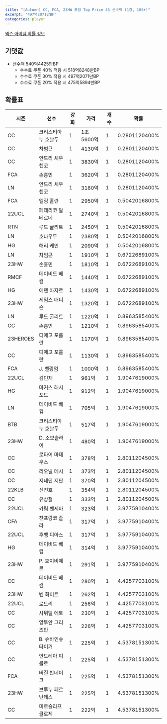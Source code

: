 ```yaml
---
title: "[Autumn] CC, FCA, 23HW 포함 Top Price 45 선수팩 (1강, 106+)"
excerpt: "497억2071만BP"
categories: player
---
```

[넥슨 아이템 확률 정보](http://iteminfo.nexon.com/probability/fco?sn=7691)

## 기댓값
- 선수팩 540억4425만BP
  - 수수료 쿠폰 40% 적용 시 518억8248만BP
  - 수수료 쿠폰 30% 적용 시 497억2071만BP
  - 수수료 쿠폰 20% 적용 시 475억5894만BP


## 확률표

|시즌|선수|강화|가격|개수|확률|
|---|---|---|---|---|---|
|CC|크리스티아누 호날두|1|1조5600억|1|0.2801120400%|
|CC|차범근|1|4130억|1|0.2801120400%|
|CC|안드리 셰우첸코|1|3830억|1|0.2801120400%|
|FCA|손흥민|1|3620억|1|0.2801120400%|
|LN|안드리 셰우첸코|1|3180억|1|0.2801120400%|
|FCA|엘링 홀란|1|2950억|1|0.5042016800%|
|22UCL|페데리코 발베르데|1|2740억|1|0.5042016800%|
|RTN|루드 굴리트|1|2450억|1|0.5042016800%|
|LN|호나우두|1|2380억|1|0.5042016800%|
|HG|해리 케인|1|2090억|1|0.5042016800%|
|LN|차범근|1|1910억|1|0.6722689100%|
|23HW|손흥민|1|1810억|1|0.6722689100%|
|RMCF|데이비드 베컴|1|1440억|1|0.6722689100%|
|HG|에덴 아자르|1|1430억|1|0.6722689100%|
|23HW|제임스 매디슨|1|1320억|1|0.6722689100%|
|LN|루드 굴리트|1|1220억|1|0.8963585400%|
|CC|손흥민|1|1210억|1|0.8963585400%|
|23HEROES|디에고 포를란|1|1170억|1|0.8963585400%|
|CC|디에고 포를란|1|1130억|1|0.8963585400%|
|FCA|J. 벨링엄|1|1000억|1|0.8963585400%|
|22UCL|김민재|1|961억|1|1.9047619000%|
|HG|마커스 래시포드|1|912억|1|1.9047619000%|
|LN|데이비드 베컴|1|705억|1|1.9047619000%|
|BTB|크리스티아누 호날두|1|517억|1|1.9047619000%|
|23HW|D. 소보슬러이|1|480억|1|1.9047619000%|
|CC|로타어 마테우스|1|378억|1|2.8011204500%|
|CC|리오넬 메시|1|373억|1|2.8011204500%|
|CC|지네딘 지단|1|370억|1|2.8011204500%|
|22KLB|신진호|1|354억|1|2.8011204500%|
|CC|유상철|1|333억|1|2.8011204500%|
|22UCL|카림 벤제마|1|323억|1|3.9775910400%|
|CFA|잔프랑코 졸라|1|317억|1|3.9775910400%|
|22UCL|후벵 디아스|1|317억|1|3.9775910400%|
|HG|데이비드 베컴|1|314억|1|3.9775910400%|
|23HW|P. 호이비에르|1|291억|1|3.9775910400%|
|CC|데이비드 베컴|1|280억|1|4.4257703100%|
|23HW|벤 화이트|1|262억|1|4.4257703100%|
|22UCL|로드리|1|256억|1|4.4257703100%|
|CC|사뮈엘 에토|1|230억|1|4.4257703100%|
|CC|앙투안 그리즈만|1|226억|1|4.4257703100%|
|CC|B. 슈바인슈타이거|1|225억|1|4.5378151300%|
|CC|안드레아 피를로|1|225억|1|4.5378151300%|
|FCA|버질 반데이크|1|225억|1|4.5378151300%|
|23HW|브루누 페르난데스|1|225억|1|4.5378151300%|
|CC|미로슬라프 클로제|1|222억|1|4.5378151300%|
